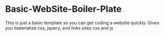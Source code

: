 # Basic-WebSite-Boiler-Plate
This is just a basic template so you can get coding a website quickly. Gives you materialize css, jquery, and links sites css and js

